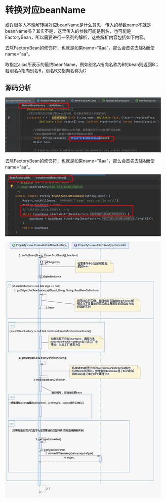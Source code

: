 # 转换对应beanName

或许很多人不理解转换对应beanName是什么意思，传入的参数name不就是beanName吗？其实不是，这里传入的参数可能是别名，也可能是FactoryBean，所以需要进行一系列的解析，这些解析内容包括如下内容。

去除FactoryBean的修饰符，也就是如果name="&aa"，那么会首先去除&而使name="aa"。

取指定alias所表示的最终beanName，例如别名A指向名称为B的bean则返回B；若别名A指向别名B，别名B又指向名称为C

## 源码分析

![image-20200929210347816](../../assets/image-20200929210347816.png)

去除FactoryBean的修饰符，也就是如果name="&aa"，那么会首先去除&而使name="aa"。

![image-20200929210454195](../../assets/image-20200929210454195.png)

![image-20200922192538797](../../assets/image-20200922192538797.png)